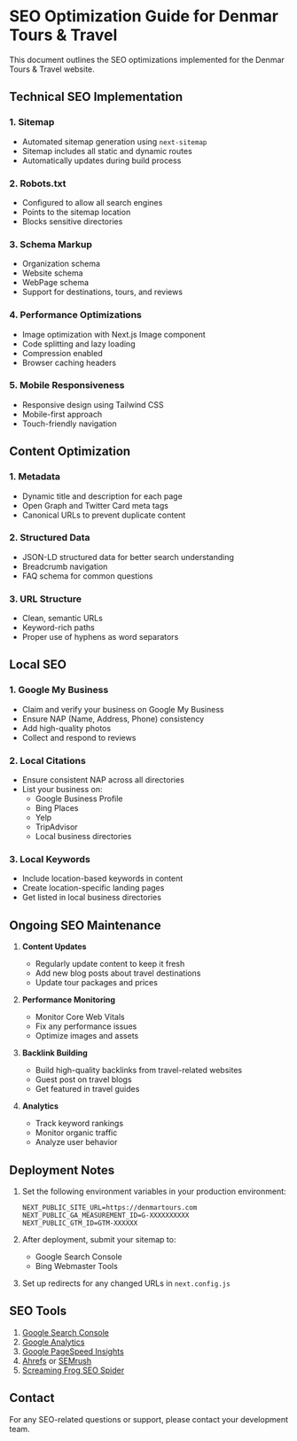 # SEO Optimization Guide for Denmar Tours & Travel

This document outlines the SEO optimizations implemented for the Denmar Tours & Travel website.

## Technical SEO Implementation

### 1. Sitemap
- Automated sitemap generation using `next-sitemap`
- Sitemap includes all static and dynamic routes
- Automatically updates during build process

### 2. Robots.txt
- Configured to allow all search engines
- Points to the sitemap location
- Blocks sensitive directories

### 3. Schema Markup
- Organization schema
- Website schema
- WebPage schema
- Support for destinations, tours, and reviews

### 4. Performance Optimizations
- Image optimization with Next.js Image component
- Code splitting and lazy loading
- Compression enabled
- Browser caching headers

### 5. Mobile Responsiveness
- Responsive design using Tailwind CSS
- Mobile-first approach
- Touch-friendly navigation

## Content Optimization

### 1. Metadata
- Dynamic title and description for each page
- Open Graph and Twitter Card meta tags
- Canonical URLs to prevent duplicate content

### 2. Structured Data
- JSON-LD structured data for better search understanding
- Breadcrumb navigation
- FAQ schema for common questions

### 3. URL Structure
- Clean, semantic URLs
- Keyword-rich paths
- Proper use of hyphens as word separators

## Local SEO

### 1. Google My Business
- Claim and verify your business on Google My Business
- Ensure NAP (Name, Address, Phone) consistency
- Add high-quality photos
- Collect and respond to reviews

### 2. Local Citations
- Ensure consistent NAP across all directories
- List your business on:
  - Google Business Profile
  - Bing Places
  - Yelp
  - TripAdvisor
  - Local business directories

### 3. Local Keywords
- Include location-based keywords in content
- Create location-specific landing pages
- Get listed in local business directories

## Ongoing SEO Maintenance

1. **Content Updates**
   - Regularly update content to keep it fresh
   - Add new blog posts about travel destinations
   - Update tour packages and prices

2. **Performance Monitoring**
   - Monitor Core Web Vitals
   - Fix any performance issues
   - Optimize images and assets

3. **Backlink Building**
   - Build high-quality backlinks from travel-related websites
   - Guest post on travel blogs
   - Get featured in travel guides

4. **Analytics**
   - Track keyword rankings
   - Monitor organic traffic
   - Analyze user behavior

## Deployment Notes

1. Set the following environment variables in your production environment:
   ```
   NEXT_PUBLIC_SITE_URL=https://denmartours.com
   NEXT_PUBLIC_GA_MEASUREMENT_ID=G-XXXXXXXXXX
   NEXT_PUBLIC_GTM_ID=GTM-XXXXXX
   ```

2. After deployment, submit your sitemap to:
   - Google Search Console
   - Bing Webmaster Tools

3. Set up redirects for any changed URLs in `next.config.js`

## SEO Tools

1. [Google Search Console](https://search.google.com/search-console)
2. [Google Analytics](https://analytics.google.com)
3. [Google PageSpeed Insights](https://pagespeed.web.dev/)
4. [Ahrefs](https://ahrefs.com/) or [SEMrush](https://semrush.com/)
5. [Screaming Frog SEO Spider](https://www.screamingfrog.com/seo-spider/)

## Contact

For any SEO-related questions or support, please contact your development team.
